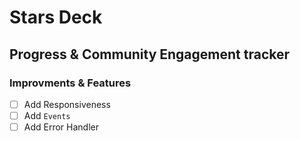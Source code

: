 # Stars Deck

## Progress & Community Engagement tracker

### Improvments & Features

- [ ] Add Responsiveness
- [ ] Add `Events`
- [ ] Add Error Handler
